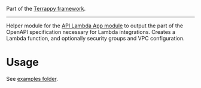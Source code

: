 Part of the [Terrappy framework](https://github.com/guidion-digital/terrappy).

---

Helper module for the [API Lambda App module](https://github.com/guidion-digital/terraform-aws-app-api-lambda/) to output the part of the OpenAPI specification necessary for Lambda integrations. Creates a Lambda function, and optionally security groups and VPC configuration.

# Usage

See [examples folder](./examples).
